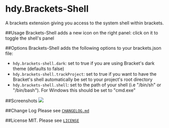 hdy.Brackets-Shell
==================
A brackets extension giving you access to the system shell within brackets.

##Usage
Brackets-Shell adds a new icon on the right panel: click on it to toggle the shell's panel

##Options
Brackets-Shell adds the following options to your brackets.json file:

* `hdy.brackets-shell.dark`: set to true if you are using Bracket's dark theme (defaults to false)
* `hdy.brackets-shell.trackProject`: set to true if you want to have the Bracket's shell automatically be set to your project's root directory
* `hdy.brackets-shell.shell`: set to the path of your shell (i.e "/bin/sh" or "/bin/bash"). For Windows this should be set to "cmd.exe"

##Screenshots
![][screenshot]

##Change Log
Please see [`CHANGELOG.md`](CHANGELOG.md)

##License
MIT. Please see [`LICENSE`](LICENSE)

[screenshot]: https://raw.githubusercontent.com/johnhidey/hdy.resources/master/hdy.brackets-shell/images/Screenshot.PNG
